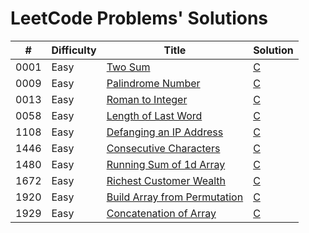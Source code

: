 # LeetCode Problems' Solutions

| # | Difficulty | Title | Solution |
|---| ---------- | ----- | -------- |
0001|Easy|[Two Sum](https://leetcode.com/problems/two-sum)|[C](https://github.com/CalvinWan0101/LeetCode/tree/main/Solution/0001-Two-Sum/0001.c)
0009|Easy|[Palindrome Number](https://leetcode.com/problems/palindrome-number)|[C](https://github.com/CalvinWan0101/LeetCode/tree/main/Solution/0009-Palindrome-Number/0009.c)
0013|Easy|[Roman to Integer](https://leetcode.com/problems/roman-to-integer)|[C](https://github.com/CalvinWan0101/LeetCode/tree/main/Solution/0013-Roman-to-Integer/0013.c)
0058|Easy|[Length of Last Word](https://leetcode.com/problems/length-of-last-word)|[C](https://github.com/CalvinWan0101/LeetCode/tree/main/Solution/0058-Length-of-Last-Word/0058.c)
1108|Easy|[Defanging an IP Address](https://leetcode.com/problems/defanging-an-ip-address)|[C](https://github.com/CalvinWan0101/LeetCode/tree/main/Solution/1108-Defanging-an-IP-Address/1108.c)
1446|Easy|[Consecutive Characters](https://leetcode.com/problems/consecutive-characters)|[C](https://github.com/CalvinWan0101/LeetCode/tree/main/Solution/1446-Consecutive-Characters/1446.c)
1480|Easy|[Running Sum of 1d Array](https://leetcode.com/problems/running-sum-of-1d-array)|[C](https://github.com/CalvinWan0101/LeetCode/tree/main/Solution/1480-Running-Sum-of-1d-Array/1480.c)
1672|Easy|[Richest Customer Wealth](https://leetcode.com/problems/richest-customer-wealth)|[C](https://github.com/CalvinWan0101/LeetCode/tree/main/Solution/1446-Consecutive-Characters/1672.c)
1920|Easy|[Build Array from Permutation](https://leetcode.com/problems/build-array-from-permutation)|[C](https://github.com/CalvinWan0101/LeetCode/tree/main/Solution/1920-Build-Array-from-Permutation/1920.c)
1929|Easy|[Concatenation of Array](https://leetcode.com/problems/concatenation-of-array)|[C](https://github.com/CalvinWan0101/LeetCode/tree/main/Solution/1929-Concatenation-of-Array/1929.c)